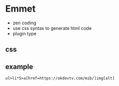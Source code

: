 # Emmet
* zen coding
* use css syntax to generate html code
* plugin type

## css


## example
```
ul>li*5>a[href=https://okdevtv.com/mib/]img[alt]
```
